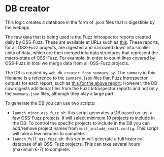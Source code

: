 # DB creator

This logic creates a database in the form of .json files that is digestible
by the webapp.

The raw data that is being used is the Fuzz Introspector reports created
daily by OSS-Fuzz. These are available at URLs such as [this](https://storage.googleapis.com/oss-fuzz-introspector/htslib/inspector-report/20240306/fuzz_report.html).
These reports, for all OSS-Fuzz projects, are digested and narrowed down into
smaller units of data, which are then merged into data structures that
represent the macro-state of OSS-Fuzz. For example, in order to count lines
covered by OSS-Fuzz in total we merge data from all OSS-Fuzz projects.

The DB is created by `web_db_creator_from_summary.py`. The `summary` in this
filename is a reference to the `summary.json` files that Fuzz Introspector
outputs for each report, such as [this for the above report](https://storage.googleapis.com/oss-fuzz-introspector/htslib/inspector-report/20240306/summary.json).
However, the DB now digests additional files from the Fuzz Introspector
reports and not only the `summary.json` files, although they play a large part.

To generate the DB you can use two scripts:

- `launch_minor_oss_fuzz.sh`: this script generates a DB based on just a few
  OSS-Fuzz projects. It will select minimum 10 projects to include in the DB.
  To control the specific projects to include in the DB you can add/remove
  project names from `must_include_small.config`. This script will take a few
  minutes to complete.
- `launch_full_oss_fuzz.sh`: this script will generate a full historical
  database of all OSS-Fuzz projects. This can take several hours (maximum 6-7)
  to complete.
